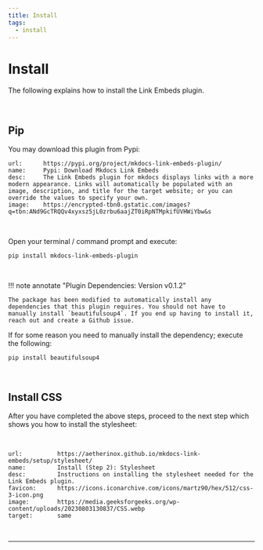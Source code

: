 ```yaml
---
title: Install
tags:
  - install
---
```


# Install
The following explains how to install the Link Embeds plugin.


<br />

## Pip

You may download this plugin from Pypi:

```embed
url:      https://pypi.org/project/mkdocs-link-embeds-plugin/
name:     Pypi: Download Mkdocs Link Embeds
desc:     The Link Embeds plugin for mkdocs displays links with a more modern appearance. Links will automatically be populated with an image, description, and title for the target website; or you can override the values to specify your own. 
image:    https://encrypted-tbn0.gstatic.com/images?q=tbn:ANd9GcTRQQv4xyxsz5jL0zrbu6aajZT0iRpNTMpkifUVHWiYbw&s
```

<br />

Open your terminal / command prompt and execute:

```
pip install mkdocs-link-embeds-plugin
```

<br />

!!! note annotate "Plugin Dependencies: Version v0.1.2"

    The package has been modified to automatically install any dependencies that this plugin requires. You should not have to manually install `beautifulsoup4`. If you end up having to install it, reach out and create a Github issue.

If for some reason you need to manually install the dependency; execute the following:

```shell
pip install beautifulsoup4
```

<br />

## Install CSS
After you have completed the above steps, proceed to the next step which shows you how to install the stylesheet:

<br />

```embed
url:          https://aetherinox.github.io/mkdocs-link-embeds/setup/stylesheet/
name:         Install (Step 2): Stylesheet
desc:         Instructions on installing the stylesheet needed for the Link Embeds plugin.
favicon:      https://icons.iconarchive.com/icons/martz90/hex/512/css-3-icon.png
image:        https://media.geeksforgeeks.org/wp-content/uploads/20230803130837/CSS.webp
target:       same
```

<br />

---

<br />
